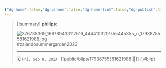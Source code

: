 ```yaml
---
{"dg-home":false,"dg-pinned":false,"dg-home-link":false,"dg-publish":true,"type":"blip","disabled rules":["yaml-title","yaml-title-alias","file-name-heading"],"title":"philipp on instagram @ 2023-09-08","created-date":"2023-09-08T14:00:00","updated-date":"2025-05-02T17:43:08","dg-path":"blips/17938755581621988.md","permalink":"/blips/17938755581621988/","dgPassFrontmatter":true}
---
```


> [!summary] **philipp**:
>
> ![376738369_166289433117616_4444103201855445355_n_17938755581621988.jpg](/img/user/attachments/376738369_166289433117616_4444103201855445355_n_17938755581621988.jpg)
> #zalandosummergarden2023
> - - -
>
> 🗓️ `Fri, Sep 8, 2023` · [[public/blips/17938755581621988\|🔗]]
{ #blip}

